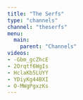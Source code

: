 ```yaml
---
title: "The Serfs"
type: "channels"
channel: "theserfs"
menu:
  main:
    parent: "Channels"
videos:
- -Gbm_gcZhcE
- 2Orqtf6WgIs
- HclaKb5LUYY
- YDiyKg44BXI
- O-MWgPgxzKs
---
```

